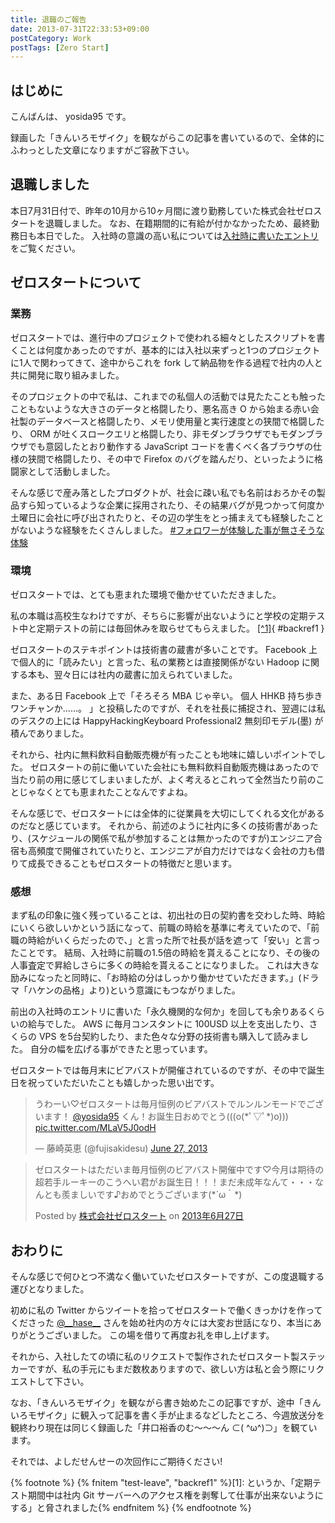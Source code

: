 ```yaml
---
title: 退職のご報告
date: 2013-07-31T22:33:53+09:00
postCategory: Work
postTags: [Zero Start]
---
```


## はじめに

こんばんは、 yosida95 です。

録画した「きんいろモザイク」を観ながらこの記事を書いているので、全体的にふわっとした文章になりますがご容赦下さい。

## 退職しました

本日7月31日付で、昨年の10月から10ヶ月間に渡り勤務していた株式会社ゼロスタートを退職しました。
なお、在籍期間的に有給が付かなかったため、最終勤務日も本日でした。
入社時の意識の高い私については[入社時に書いたエントリ](/2012/10/13/222109.html)をご覧ください。

## ゼロスタートについて

### 業務

ゼロスタートでは、進行中のプロジェクトで使われる細々としたスクリプトを書くことは何度かあったのですが、基本的には入社以来ずっと1つのプロジェクトに1人で関わってきて、途中からこれを fork して納品物を作る過程で社内の人と共に開発に取り組みました。

そのプロジェクトの中で私は、これまでの私個人の活動では見たたことも触ったこともないような大きさのデータと格闘したり、悪名高き O から始まる赤い会社製のデータベースと格闘したり、メモリ使用量と実行速度との狭間で格闘したり、 ORM が吐くスロークエリと格闘したり、非モダンブラウザでもモダンブラウザでも意図したとおり動作する JavaScript コードを書くべく各ブラウザの仕様の狭間で格闘したり、その中で Firefox のバグを踏んだり、といったように格闘家として活動しました。

そんな感じで産み落としたプロダクトが、社会に疎い私でも名前はおろかその製品すら知っているような企業に採用されたり、その結果バグが見つかって何度か土曜日に会社に呼び出されたりと、その辺の学生をとっ捕まえても経験したことがないような経験をたくさんしました。
[#フォロワーが体験した事が無さそうな体験](https://twitter.com/search?q=%23%E3%83%95%E3%82%A9%E3%83%AD%E3%83%AF%E3%83%BC%E3%81%8C%E4%BD%93%E9%A8%93%E3%81%97%E3%81%9F%E4%BA%8B%E3%81%8C%E7%84%A1%E3%81%95%E3%81%9D%E3%81%86%E3%81%AA%E4%BD%93%E9%A8%93)

### 環境

ゼロスタートでは、とても恵まれた環境で働かせていただきました。

私の本職は高校生なわけですが、そちらに影響が出ないようにと学校の定期テスト中と定期テストの前には毎回休みを取らせてもらえました。 [[^1]](#test-leave){ #backref1 }

ゼロスタートのステキポイントは技術書の蔵書が多いことです。
Facebook 上で個人的に「読みたい」と言った、私の業務とは直接関係がない Hadoop に関する本も、翌々日には社内の蔵書に加えられていました。

また、ある日 Facebook 上で「そろそろ MBA じゃ辛い。 個人 HHKB 持ち歩きワンチャンか……。 」と投稿したのですが、それを社長に捕捉され、翌週には私のデスクの上には HappyHackingKeyboard Professional2 無刻印モデル(墨) が積んでありました。

それから、社内に無料飲料自動販売機が有ったことも地味に嬉しいポイントでした。
ゼロスタートの前に働いていた会社にも無料飲料自動販売機はあったので当たり前の用に感じてしまいましたが、よく考えるとこれって全然当たり前のことじゃなくとても恵まれたことなんですよね。

そんな感じで、ゼロスタートには全体的に従業員を大切にしてくれる文化があるのだなと感じています。
それから、前述のように社内に多くの技術書があったり、(スケジュールの関係で私が参加することは無かったのですが)エンジニア合宿も高頻度で開催されていたりと、エンジニアが自力だけではなく会社の力も借りて成長できることもゼロスタートの特徴だと思います。

### 感想

まず私の印象に強く残っていることは、初出社の日の契約書を交わした時、時給にいくら欲しいかという話になって、前職の時給を基準に考えていたので、「前職の時給がいくらだったので、」と言った所で社長が話を遮って「安い」と言ったことです。
結局、入社時に前職の1.5倍の時給を貰えることになり、その後の人事査定で昇給しさらに多くの時給を貰えることになりました。
これは大きな励みになったと同時に、「お時給の分はしっかり働かせていただきます。」(ドラマ「ハケンの品格」より)という意識にもつながりました。

前出の入社時のエントリに書いた「永久機関的な何か」を回しても余りあるくらいの給与でした。
AWS に毎月コンスタントに 100USD 以上を支出したり、さくらの VPS を5台契約したり、また色々な分野の技術書も購入して読みました。
自分の幅を広げる事ができたと思っています。

ゼロスタートでは毎月末にビアバストが開催されているのですが、その中で誕生日を祝っていただいたことも嬉しかった思い出です。

<blockquote class="twitter-tweet" lang="en"><p lang="ja" dir="ltr">うわーい♡ゼロスタートは毎月恒例のビアバストでルンルンモードでございます！ <a href="https://twitter.com/yosida95">@yosida95</a> くん！お誕生日おめでとう(((o(*ﾟ▽ﾟ*)o))) <a href="http://t.co/MLaV5J0odH">pic.twitter.com/MLaV5J0odH</a></p>&mdash; 藤崎英恵 (@fujisakidesu) <a href="https://twitter.com/fujisakidesu/status/350179282171097088">June 27, 2013</a></blockquote>
<div id="fb-root"></div><script>(function(d, s, id) {  var js, fjs = d.getElementsByTagName(s)[0];  if (d.getElementById(id)) return;  js = d.createElement(s); js.id = id;  js.src = "//connect.facebook.net/ja_JP/sdk.js#xfbml=1&version=v2.3";  fjs.parentNode.insertBefore(js, fjs);}(document, 'script', 'facebook-jssdk'));</script><div class="fb-post" data-href="https://www.facebook.com/zerostart.inc/photos/a.173420562689002.39471.116174491746943/587741741256880/?type=3" data-width="500"><div class="fb-xfbml-parse-ignore"><blockquote cite="https://www.facebook.com/zerostart.inc/photos/a.173420562689002.39471.116174491746943/587741741256880/?type=3"><p>&#x30bc;&#x30ed;&#x30b9;&#x30bf;&#x30fc;&#x30c8;&#x306f;&#x305f;&#x3060;&#x3044;&#x307e;&#x6bce;&#x6708;&#x6052;&#x4f8b;&#x306e;&#x30d3;&#x30a2;&#x30d0;&#x30b9;&#x30c8;&#x958b;&#x50ac;&#x4e2d;&#x3067;&#x3059;&#x2661;&#x4eca;&#x6708;&#x306f;&#x671f;&#x5f85;&#x306e;&#x8d85;&#x82e5;&#x624b;&#x30eb;&#x30fc;&#x30ad;&#x30fc;&#x306e;&#x3053;&#x3046;&#x3078;&#x3044;&#x541b;&#x304c;&#x304a;&#x8a95;&#x751f;&#x65e5;&#xff01;&#xff01;&#xff01;&#x307e;&#x3060;&#x672a;&#x6210;&#x5e74;&#x306a;&#x3093;&#x3066;&#x30fb;&#x30fb;&#x30fb;&#x306a;&#x3093;&#x3068;&#x3082;&#x7fa8;&#x307e;&#x3057;&#x3044;&#x3067;&#x3059;&#x266a;&#x304a;&#x3081;&#x3067;&#x3068;&#x3046;&#x3054;&#x3056;&#x3044;&#x307e;&#x3059;(*&#xb4;&#x3c9;&#xff40;*)</p>Posted by <a href="https://www.facebook.com/zerostart.inc/">株式会社ゼロスタート</a> on&nbsp;<a href="https://www.facebook.com/zerostart.inc/photos/a.173420562689002.39471.116174491746943/587741741256880/?type=3">2013年6月27日</a></blockquote></div></div>

## おわりに

そんな感じで何ひとつ不満なく働いていたゼロスタートですが、この度退職する運びとなりました。

初めに私の Twitter からツイートを拾ってゼロスタートで働くきっかけを作ってくださった [@\_\_hase\_\_](https://twitter.com/__hase__) さんを始め社内の方々には大変お世話になり、本当にありがとうございました。
この場を借りて再度お礼を申し上げます。

それから、入社したての頃に私のリクエストで製作されたゼロスタート製ステッカーですが、私の手元にもまだ数枚ありますので、欲しい方は私と会う際にリクエストして下さい。

なお、「きんいろモザイク」を観ながら書き始めたこの記事ですが、途中「きんいろモザイク」に観入って記事を書く手が止まるなどしたところ、今週放送分を観終わり現在は同じく録画した「井口裕香のむ〜〜〜ん ⊂( ^ω^)⊃」を観ています。

それでは、よしだせんせーの次回作にご期待ください!

{% footnote %}
{% fnitem "test-leave", "backref1" %}[1]: というか、「定期テスト期間中は社内 Git サーバーへのアクセス権を剥奪して仕事が出来ないようにする」と脅されました{% endfnitem %}
{% endfootnote %}
